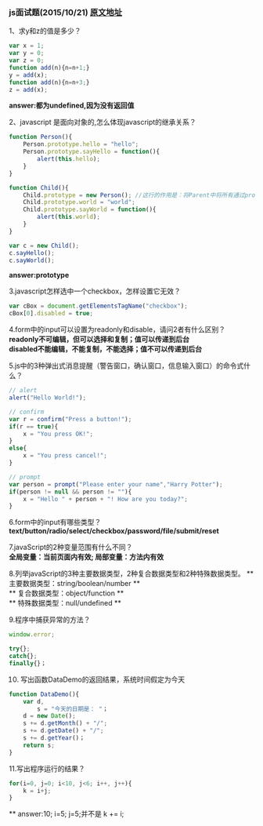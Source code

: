 ### js面试题(2015/10/21) [原文地址](http://www.cnblogs.com/joetao/articles/1967017.html)

1、求y和z的值是多少？
```javascript
var x = 1;
var y = 0;
var z = 0;
function add(n){n=n+1;}
y = add(x);
function add(n){n=n+3;}
z = add(x);
```
**answer:都为undefined,因为没有返回值**<br>

2、javascript 是面向对象的,怎么体现javascript的继承关系？
```javascript
function Person(){
    Person.prototype.hello = "hello";
    Person.prototype.sayHello = function(){
        alert(this.hello);
    } 
}

function Child(){
    Child.prototype = new Person(); //这行的作用是：将Parent中将所有通过prototype追加的属性和方法都追加到Child，从而实现了继承
    Child.prototype.world = "world";
    Child.prototype.sayWorld = function(){
        alert(this.world);
    }
}

var c = new Child();
c.sayHello();
c.sayWorld();
```
**answer:prototype**<br>

3.javascript怎样选中一个checkbox，怎样设置它无效？
```javascript
var cBox = document.getElementsTagName("checkbox");
cBox[0].disabled = true;
```

4.form中的input可以设置为readonly和disable，请问2者有什么区别？<br>
**readonly不可编辑，但可以选择和复制；值可以传递到后台**<br>
**disabled不能编辑，不能复制，不能选择；值不可以传递到后台**<br>

5.js中的3种弹出式消息提醒（警告窗口，确认窗口，信息输入窗口）的命令式什么？
```javascript
// alert
alert("Hello World!");

// confirm
var r = confirm("Press a button!");
if(r == true){
    x = "You press OK!";
}
else{
    x = "You press cancel!";
}

// prompt
var person = prompt("Please enter your name","Harry Potter");
if(person != null && person != ""){
    x = "Hello " + person + "! How are you today?";
}
```

6.form中的input有哪些类型？<br>
**text/button/radio/select/checkbox/password/file/submit/reset**

7.javaScript的2种变量范围有什么不同？<br>
**全局变量：当前页面内有效; 局部变量：方法内有效**

8.列举javaScript的3种主要数据类型，2种复合数据类型和2种特殊数据类型。
** 主要数据类型：string/boolean/number ** <br>
** 复合数据类型：object/function ** <br>
** 特殊数据类型：null/undefined ** <br>

9.程序中捕获异常的方法？
```javascript
window.error;

try{};
catch{};
finally{}；
```

10. 写出函数DataDemo的返回结果，系统时间假定为今天
```javascript
function DataDemo(){
    var d,
        s = "今天的日期是： "；
    d = new Date();
    s += d.getMonth() + "/";
    s += d.getDate() + "/";
    s += d.getYear()；
    return s;
}
```

11.写出程序运行的结果？
```javascript
for(i=0, j=0; i<10, j<6; i++, j++){
    k = i+j;
} 
```
** answer:10; i=5; j=5;并不是 k += i;



































